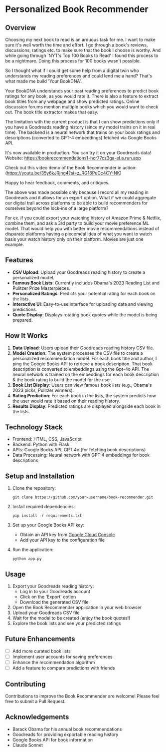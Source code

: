 # Personalized Book Recommender

## Overview

Choosing my next book to read is an arduous task for me. I want to make sure it's well worth the time and effort. I go through a book's reviews, discussions, ratings etc. to make sure that the book I choose is worthy. And while going through 'NYT's Top 100 Books to Read' I found this process to be a nightmare. Doing this process for 100 books wasn't possible.

So I thought what if I could get some help from a digital twin who understands my reading preferences and could lend me a hand? That's what made me build 'Your BookDNA'. 

Your BookDNA understands your past reading preferences to predict book ratings for any book, as you would rate it. There is also a feature to extract book titles from any webpage and show predicted ratings. Online discussion forums mention multiple books which you would want to check out. The book title extractor makes that easy. 

The limitation with the current product is that I can show predictions only if you have a Goodreads reading history (since my model trains on it in real time). The backend is a neural network that trains on your book ratings and descriptions (converted to GPT-4 embeddings) fetched via Google Books API.

It's now available in production. You can try it on your Goodreads data! 
Website: https://bookrecommendations1-hcr77cz3ga-el.a.run.app

Check out this video demo of the Book Recommender in action:(https://youtu.be/35y6kJRjng4?si=z_RG16PuCc4CY-NK)

Happy to hear feedback, comments, and critiques.

The above was made possible only because I record all my reading in Goodreads and it allows for an export option. What if we could aggregate our digital trail across platforms to be able to build recommenders for ourselves beyond the lock-ins of a large platform? 

For ex. if you could export your watching history of Amazon Prime & Netflix, combine them, and ask a 3rd party to build your movie preference ML model. That would help you with better movie recommendations instead of disparate platforms having a piecemeal idea of what you want to watch basis your watch history only on their platform. Movies are just one example.

## Features

- **CSV Upload**: Upload your Goodreads reading history to create a personalized model.
- **Famous Book Lists**: Currently includes Obama's 2023 Reading List and Pulitzer Prize Masterpieces.
- **Personalized Ratings**: Predicts your potential rating for each book on the lists.
- **Interactive UI**: Easy-to-use interface for uploading data and viewing predictions.
- **Quote Display**: Displays rotating book quotes while the model is being prepared.

## How It Works

1. **Data Upload**: Users upload their Goodreads reading history CSV file.
2. **Model Creation**: The system processes the CSV file to create a personalized recommendation model. For each book title and author, I ping the Google Books API to retrieve a book description. That book description is converted to embeddings using the Gpt-4o API. The neural network is trained on the embeddings for each book description & the book rating to build the model for the user.  
3. **Book List Display**: Users can view famous book lists (e.g., Obama's 2023 picks, Pulitzer winners).
4. **Rating Prediction**: For each book in the lists, the system predicts how the user would rate it based on their reading history.
5. **Results Display**: Predicted ratings are displayed alongside each book in the lists.

## Technology Stack

- Frontend: HTML, CSS, JavaScript
- Backend: Python with Flask
- APIs: Google Books API, GPT 4o (for fetching book descriptions)
- Data Processing: Neural network with GPT 4 embeddings for book descriptions

## Setup and Installation

1. Clone the repository:
   ```
   git clone https://github.com/your-username/book-recommender.git
   ```
2. Install required dependencies:
   ```
   pip install -r requirements.txt
   ```
3. Set up your Google Books API key:
   - Obtain an API key from [Google Cloud Console](https://console.cloud.google.com/)
   - Add your API key to the configuration file

4. Run the application:
   ```
   python app.py
   ```

## Usage

1. Export your Goodreads reading history:
   - Log in to your Goodreads account
   - Click on the 'Export' option
   - Download the generated CSV file
2. Open the Book Recommender application in your web browser
3. Upload your Goodreads CSV file
4. Wait for the model to be created (enjoy the book quotes!)
5. Explore the book lists and see your predicted ratings

## Future Enhancements

- [ ] Add more curated book lists
- [ ] Implement user accounts for saving preferences
- [ ] Enhance the recommendation algorithm
- [ ] Add a feature to compare predictions with friends

## Contributing

Contributions to improve the Book Recommender are welcome! Please feel free to submit a Pull Request.


## Acknowledgements

- Barack Obama for his annual book recommendations
- Goodreads for providing exportable reading history
- Google Books API for book information
- Claude Sonnet 
